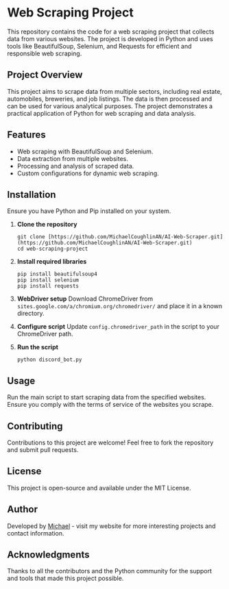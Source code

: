 # Web Scraping Project

This repository contains the code for a web scraping project that collects data from various websites. The project is developed in Python and uses tools like BeautifulSoup, Selenium, and Requests for efficient and responsible web scraping.

## Project Overview

This project aims to scrape data from multiple sectors, including real estate, automobiles, breweries, and job listings. The data is then processed and can be used for various analytical purposes. The project demonstrates a practical application of Python for web scraping and data analysis.

## Features

- Web scraping with BeautifulSoup and Selenium.
- Data extraction from multiple websites.
- Processing and analysis of scraped data.
- Custom configurations for dynamic web scraping.

## Installation

Ensure you have Python and Pip installed on your system.

1. **Clone the repository**
   ```
   git clone [https://github.com/MichaelCoughlinAN/AI-Web-Scraper.git](https://github.com/MichaelCoughlinAN/AI-Web-Scraper.git)
   cd web-scraping-project
   ```

2. **Install required libraries**
   ```
   pip install beautifulsoup4
   pip install selenium
   pip install requests
   ```

3. **WebDriver setup**
   Download ChromeDriver from `sites.google.com/a/chromium.org/chromedriver/` and place it in a known directory.

4. **Configure script**
   Update `config.chromedriver_path` in the script to your ChromeDriver path.

5. **Run the script**
   ```
   python discord_bot.py
   ```

## Usage

Run the main script to start scraping data from the specified websites. Ensure you comply with the terms of service of the websites you scrape.

## Contributing

Contributions to this project are welcome! Feel free to fork the repository and submit pull requests.

## License

This project is open-source and available under the MIT License.

## Author

Developed by [Michael](https://www.hiimmichael.com) - visit my website for more interesting projects and contact information.

## Acknowledgments

Thanks to all the contributors and the Python community for the support and tools that made this project possible.
